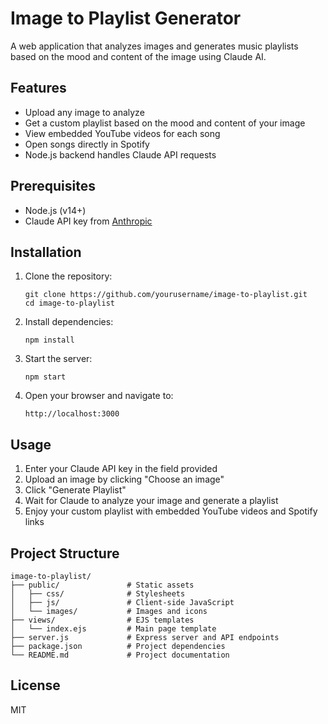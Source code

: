 # Image to Playlist Generator

A web application that analyzes images and generates music playlists based on the mood and content of the image using Claude AI.

## Features

- Upload any image to analyze
- Get a custom playlist based on the mood and content of your image
- View embedded YouTube videos for each song
- Open songs directly in Spotify
- Node.js backend handles Claude API requests

## Prerequisites

- Node.js (v14+)
- Claude API key from [Anthropic](https://console.anthropic.com/)

## Installation

1. Clone the repository:
   ```
   git clone https://github.com/yourusername/image-to-playlist.git
   cd image-to-playlist
   ```

2. Install dependencies:
   ```
   npm install
   ```

3. Start the server:
   ```
   npm start
   ```

4. Open your browser and navigate to:
   ```
   http://localhost:3000
   ```

## Usage

1. Enter your Claude API key in the field provided
2. Upload an image by clicking "Choose an image"
3. Click "Generate Playlist"
4. Wait for Claude to analyze your image and generate a playlist
5. Enjoy your custom playlist with embedded YouTube videos and Spotify links

## Project Structure

```
image-to-playlist/
├── public/               # Static assets
│   ├── css/              # Stylesheets
│   ├── js/               # Client-side JavaScript
│   └── images/           # Images and icons
├── views/                # EJS templates
│   └── index.ejs         # Main page template
├── server.js             # Express server and API endpoints
├── package.json          # Project dependencies
└── README.md             # Project documentation
```

## License

MIT
